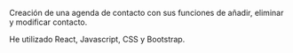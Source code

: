 Creación de una agenda de contacto con sus funciones de añadir, eliminar y modificar contacto.

He utilizado React, Javascript, CSS y Bootstrap.

